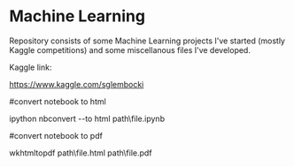 # Machine Learning

Repository consists of some Machine Learning projects I've started (mostly Kaggle competitions) and some miscellanous files I've developed.

Kaggle link:

https://www.kaggle.com/sglembocki

#convert notebook to html

ipython nbconvert --to html path\file.ipynb

#convert notebook to pdf

wkhtmltopdf path\file.html path\file.pdf
